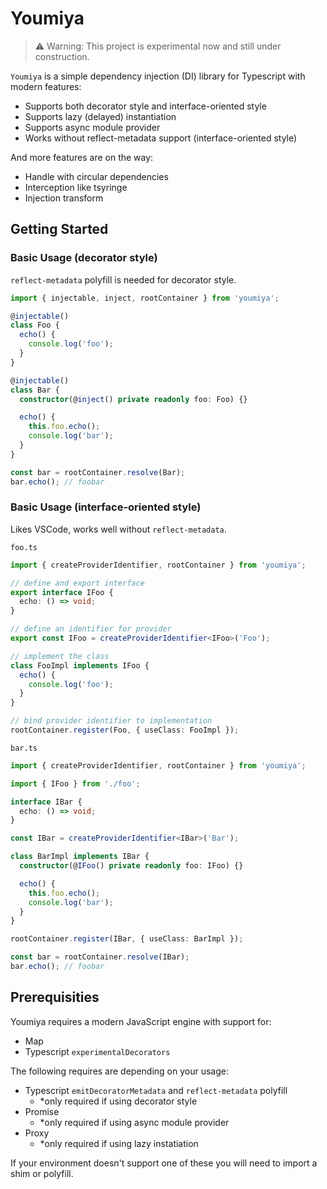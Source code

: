 # Youmiya

> ⚠️ Warning: This project is experimental now and still under construction.

`Youmiya` is a simple dependency injection (DI) library for Typescript with modern features:

- Supports both decorator style and interface-oriented style
- Supports lazy (delayed) instantiation
- Supports async module provider
- Works without reflect-metadata support (interface-oriented style)

And more features are on the way:

- Handle with circular dependencies
- Interception like tsyringe
- Injection transform

## Getting Started

### Basic Usage (decorator style)

`reflect-metadata` polyfill is needed for decorator style.

```ts
import { injectable, inject, rootContainer } from 'youmiya';

@injectable()
class Foo {
  echo() {
    console.log('foo');
  }
}

@injectable()
class Bar {
  constructor(@inject() private readonly foo: Foo) {}

  echo() {
    this.foo.echo();
    console.log('bar');
  }
}

const bar = rootContainer.resolve(Bar);
bar.echo(); // foobar
```

### Basic Usage (interface-oriented style)

Likes VSCode, works well without `reflect-metadata`.

`foo.ts`

```ts
import { createProviderIdentifier, rootContainer } from 'youmiya';

// define and export interface
export interface IFoo {
  echo: () => void;
}

// define an identifier for provider
export const IFoo = createProviderIdentifier<IFoo>('Foo');

// implement the class
class FooImpl implements IFoo {
  echo() {
    console.log('foo');
  }
}

// bind provider identifier to implementation
rootContainer.register(Foo, { useClass: FooImpl });
```

`bar.ts`

```ts
import { createProviderIdentifier, rootContainer } from 'youmiya';

import { IFoo } from './foo';

interface IBar {
  echo: () => void;
}

const IBar = createProviderIdentifier<IBar>('Bar');

class BarImpl implements IBar {
  constructor(@IFoo() private readonly foo: IFoo) {}

  echo() {
    this.foo.echo();
    console.log('bar');
  }
}

rootContainer.register(IBar, { useClass: BarImpl });

const bar = rootContainer.resolve(IBar);
bar.echo(); // foobar
```

## Prerequisities

Youmiya requires a modern JavaScript engine with support for:

- Map
- Typescript `experimentalDecorators`

The following requires are depending on your usage:

- Typescript `emitDecoratorMetadata` and `reflect-metadata` polyfill
  - *only required if using decorator style
- Promise
  - *only required if using async module provider
- Proxy
  - *only required if using lazy instatiation

If your environment doesn't support one of these you will need to import a shim or polyfill.
